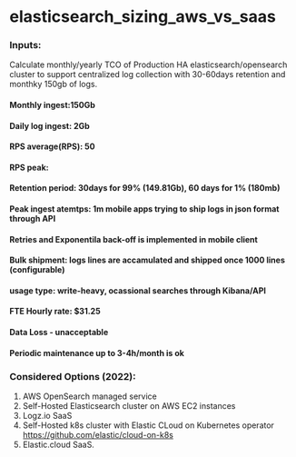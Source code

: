 # elasticsearch_sizing_aws_vs_saas

### Inputs: 
Calculate monthly/yearly TCO of Production HA elasticsearch/opensearch cluster to support centralized log collection with 30-60days retention and monthky 150gb of logs.
#### Monthly ingest:150Gb
#### Daily log ingest: 2Gb
#### RPS average(RPS): 50
#### RPS peak: <tbc>
#### Retention period: 30days for 99% (149.81Gb), 60 days for 1% (180mb)
#### Peak ingest atemtps: 1m mobile apps trying to ship logs in json format through API
#### Retries and Exponentila back-off is implemented in mobile client
#### Bulk shipment: logs lines are accamulated and shipped once 1000 lines (configurable)
#### usage type: write-heavy, ocassional searches through Kibana/API
#### FTE Hourly rate: $31.25
#### Data Loss - unacceptable
#### Periodic maintenance up to 3-4h/month is ok


### Considered Options (2022):
1. AWS OpenSearch managed service 
2. Self-Hosted Elasticsearch cluster on AWS EC2 instances
3. Logz.io SaaS
4. Self-Hosted k8s cluster with Elastic CLoud on Kubernetes operator https://github.com/elastic/cloud-on-k8s
5. Elastic.cloud SaaS.


